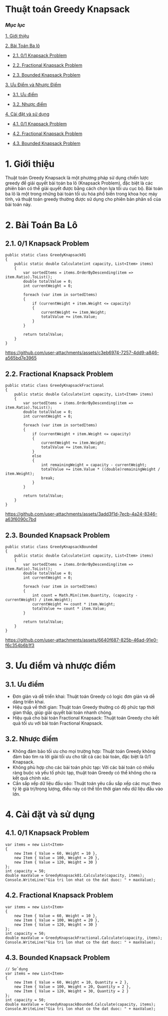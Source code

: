 # Thuật toán Greedy Knapsack


### ***Mục lục***

[1.	Giới thiệu](#1)

[2.	Bài Toán Ba lô](#2)

- [2.1.	0/1 Knapsack Problem ](#2.1)

- [2.2.	Fractional Knapsack Problem ](#2.2)

- [2.3.	Bounded Knapsack Problem ](#2.3)

[3.	Ưu Điểm và Nhược Điểm](#3)

- [3.1.	Ưu điểm](#3.1)

- [3.2.	Nhược điểm](#3.2)

[4. Cài đặt và sử dụng](#4)

- [4.1.	0/1 Knapsack Problem ](#4.1)

- [4.2.	Fractional Knapsack Problem ](#4.2)

- [4.3.	Bounded Knapsack Problem ](#4.3)




<a name = '1'></a>
# 1.	Giới thiệu 

Thuật toán Greedy Knapsack là một phương pháp sử dụng chiến lược greedy để giải quyết bài toán ba lô (Knapsack Problem),
đặc biệt là các phiên bản có thể giải quyết được bằng cách chọn lựa tối ưu cục bộ. Bài toán ba lô là một trong những bài toán tối ưu hóa 
phổ biến trong khoa học máy tính, và thuật toán greedy thường được sử dụng cho phiên bản phân số của bài toán này.

<a name = '2'></a>
# 2.	Bài Toán Ba Lô

<a name = '2.1'></a>
## 2.1.	0/1 Knapsack Problem
```
public static class GreedyKnapsack01
{
    public static double Calculate(int capacity, List<Item> items)
    {
        var sortedItems = items.OrderByDescending(item => item.Ratio).ToList();
        double totalValue = 0;
        int currentWeight = 0;

        foreach (var item in sortedItems)
        {
            if (currentWeight + item.Weight <= capacity)
            {
                currentWeight += item.Weight;
                totalValue += item.Value;
            }
        }

        return totalValue;
    }
}
```
https://github.com/user-attachments/assets/c3eb6974-7257-4dd9-a846-a565bd7e3965


<a name = '2.2'></a>
## 2.2.	Fractional Knapsack Problem
```
public static class GreedyKnapsackFractional
{
    public static double Calculate(int capacity, List<Item> items)
    {
        var sortedItems = items.OrderByDescending(item => item.Ratio).ToList();
        double totalValue = 0;
        int currentWeight = 0;

        foreach (var item in sortedItems)
        {
            if (currentWeight + item.Weight <= capacity)
            {
                currentWeight += item.Weight;
                totalValue += item.Value;
            }
            else
            {
                int remainingWeight = capacity - currentWeight;
                totalValue += item.Value * ((double)remainingWeight / item.Weight);
                break;
            }
        }

        return totalValue;
    }
}

```

https://github.com/user-attachments/assets/3add3f1d-7ecb-4a24-8346-a63f6090c7bd

<a name = '2.3'></a>
## 2.3.	Bounded Knapsack Problem
```
public static class GreedyKnapsackBounded
{
    public static double Calculate(int capacity, List<Item> items)
    {
        var sortedItems = items.OrderByDescending(item => item.Ratio).ToList();
        double totalValue = 0;
        int currentWeight = 0;

        foreach (var item in sortedItems)
        {
            int count = Math.Min(item.Quantity, (capacity - currentWeight) / item.Weight);
            currentWeight += count * item.Weight;
            totalValue += count * item.Value;
        }

        return totalValue;
    }
}
```
https://github.com/user-attachments/assets/6640f687-825b-46ad-91e0-f6c354b6b1f3

<a name = '3'></a>
# 3.	Ưu điểm và nhược điểm
<a name = '3.1'></a>
## 3.1.	Ưu điểm

- Đơn giản và dễ triển khai: Thuật toán Greedy có logic đơn giản và dễ dàng triển khai.
- Hiệu quả về thời gian: Thuật toán Greedy thường có độ phức tạp thời gian thấp, giúp giải quyết bài toán nhanh chóng.
- Hiệu quả cho bài toán Fractional Knapsack: Thuật toán Greedy cho kết quả tối ưu với bài toán Fractional Knapsack.
<a name = '3.2'></a>
## 3.2.	Nhược điểm

- Không đảm bảo tối ưu cho mọi trường hợp: Thuật toán Greedy không đảm bảo tìm ra lời giải tối ưu cho tất cả các bài toán, đặc biệt là 0/1 Knapsack.
- Không phù hợp cho các bài toán phức tạp: Với các bài toán có nhiều ràng buộc và yếu tố phức tạp, thuật toán Greedy có thể không cho ra kết quả chính xác.
- Cần sắp xếp dữ liệu đầu vào: Thuật toán yêu cầu sắp xếp các mục theo tỷ lệ giá trị/trọng lượng, điều này có thể tốn thời gian nếu dữ liệu đầu vào lớn.
<a name = '4'></a>
# 4.	Cài đặt và sử dụng

<a name = '4.1'></a>
## 4.1.	0/1 Knapsack Problem
```
var items = new List<Item>
{
    new Item { Value = 60, Weight = 10 },
    new Item { Value = 100, Weight = 20 },
    new Item { Value = 120, Weight = 30 }
};
int capacity = 50;
double maxValue = GreedyKnapsack01.Calculate(capacity, items);
Console.WriteLine("Gia tri lon nhat co the dat duoc: " + maxValue);
```
<a name = '4.2'></a>
## 4.2.	Fractional Knapsack Problem
```
var items = new List<Item>
{
    new Item { Value = 60, Weight = 10 },
    new Item { Value = 100, Weight = 20 },
    new Item { Value = 120, Weight = 30 }
};
int capacity = 50;
double maxValue = GreedyKnapsackFractional.Calculate(capacity, items);
Console.WriteLine("Gia tri lon nhat co the dat duoc: " + maxValue);
```
<a name = '4.3'></a>
## 4.3.	Bounded Knapsack Problem
```
// Sử dụng
var items = new List<Item>
{
    new Item { Value = 60, Weight = 10, Quantity = 2 },
    new Item { Value = 100, Weight = 20, Quantity = 2 },
    new Item { Value = 120, Weight = 30, Quantity = 2 }
};
int capacity = 50;
double maxValue = GreedyKnapsackBounded.Calculate(capacity, items);
Console.WriteLine("Gia tri lon nhat co the dat duoc: " + maxValue);
```
